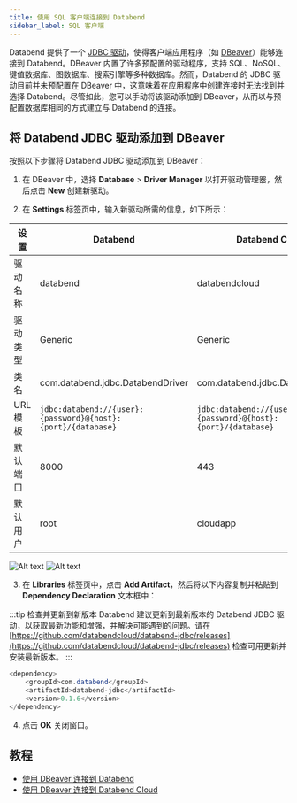 ```yaml
---
title: 使用 SQL 客户端连接到 Databend
sidebar_label: SQL 客户端
---
```


Databend 提供了一个 [JDBC 驱动](https://github.com/databendcloud/databend-jdbc)，使得客户端应用程序（如 [DBeaver](https://dbeaver.com/)）能够连接到 Databend。DBeaver 内置了许多预配置的驱动程序，支持 SQL、NoSQL、键值数据库、图数据库、搜索引擎等多种数据库。然而，Databend 的 JDBC 驱动目前并未预配置在 DBeaver 中，这意味着在应用程序中创建连接时无法找到并选择 Databend。尽管如此，您可以手动将该驱动添加到 DBeaver，从而以与预配置数据库相同的方式建立与 Databend 的连接。

## 将 Databend JDBC 驱动添加到 DBeaver

按照以下步骤将 Databend JDBC 驱动添加到 DBeaver：

1. 在 DBeaver 中，选择 **Database** > **Driver Manager** 以打开驱动管理器，然后点击 **New** 创建新驱动。

2. 在 **Settings** 标签页中，输入新驱动所需的信息，如下所示：

| 设置         | Databend                                                     | Databend Cloud                                               |
| ------------ | ------------------------------------------------------------ | ------------------------------------------------------------ |
| 驱动名称     | databend                                                     | databendcloud                                                |
| 驱动类型     | Generic                                                      | Generic                                                      |
| 类名         | com.databend.jdbc.DatabendDriver                             | com.databend.jdbc.DatabendDriver                             |
| URL 模板     | `jdbc:databend://{user}:{password}@{host}:{port}/{database}` | `jdbc:databend://{user}:{password}@{host}:{port}/{database}` |
| 默认端口     | 8000                                                         | 443                                                          |
| 默认用户     | root                                                         | cloudapp                                                     |

![Alt text](/img/integration/jdbc-new-driver.png)
![Alt text](@site/static/img/documents/develop/jdbc-new-driver.png)

3. 在 **Libraries** 标签页中，点击 **Add Artifact**，然后将以下内容复制并粘贴到 **Dependency Declaration** 文本框中：

:::tip 检查并更新到新版本
Databend 建议更新到最新版本的 Databend JDBC 驱动，以获取最新功能和增强，并解决可能遇到的问题。请在 [https://github.com/databendcloud/databend-jdbc/releases](https://github.com/databendcloud/databend-jdbc/releases) 检查可用更新并安装最新版本。
:::

```java
<dependency>
    <groupId>com.databend</groupId>
    <artifactId>databend-jdbc</artifactId>
    <version>0.1.6</version>
</dependency>
```

4. 点击 **OK** 关闭窗口。

## 教程

- [使用 DBeaver 连接到 Databend](/tutorials/connect/connect-to-databend-dbeaver)
- [使用 DBeaver 连接到 Databend Cloud](/tutorials/connect/connect-to-databendcloud-dbeaver)